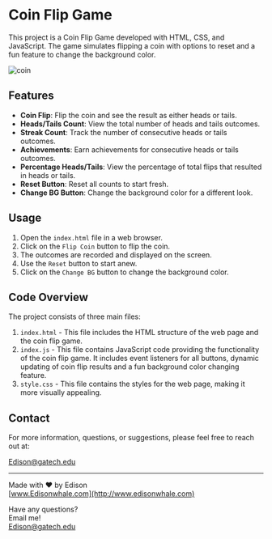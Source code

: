 # Coin Flip Game

This project is a Coin Flip Game developed with HTML, CSS, and JavaScript. The game simulates flipping a coin with options to reset and a fun feature to change the background color.

![coin](https://github.com/EdisonWhale/Personal_Pratice_Small_Projects/assets/103423072/108aebb5-623f-42dd-8d29-97bbbdb0f854)



## Features

- **Coin Flip**: Flip the coin and see the result as either heads or tails.
- **Heads/Tails Count**: View the total number of heads and tails outcomes.
- **Streak Count**: Track the number of consecutive heads or tails outcomes.
- **Achievements**: Earn achievements for consecutive heads or tails outcomes.
- **Percentage Heads/Tails**: View the percentage of total flips that resulted in heads or tails.
- **Reset Button**: Reset all counts to start fresh.
- **Change BG Button**: Change the background color for a different look.

## Usage

1. Open the `index.html` file in a web browser.
2. Click on the `Flip Coin` button to flip the coin.
3. The outcomes are recorded and displayed on the screen.
4. Use the `Reset` button to start anew.
5. Click on the `Change BG` button to change the background color.

## Code Overview

The project consists of three main files:

1. `index.html` - This file includes the HTML structure of the web page and the coin flip game.
2. `index.js` - This file contains JavaScript code providing the functionality of the coin flip game. It includes event listeners for all buttons, dynamic updating of coin flip results and a fun background color changing feature.
3. `style.css` - This file contains the styles for the web page, making it more visually appealing.

## Contact

For more information, questions, or suggestions, please feel free to reach out at:

Edison@gatech.edu

---

Made with ❤️ by Edison  
[www.Edisonwhale.com](http://www.edisonwhale.com)

Have any questions?  
Email me!  
Edison@gatech.edu


